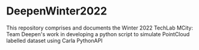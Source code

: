 # DeepenWinter2022
This repository comprises and documents the Winter 2022 TechLab MCity: Team Deepen's work in developing a python script to simulate PointCloud labelled dataset using Carla PythonAPI
